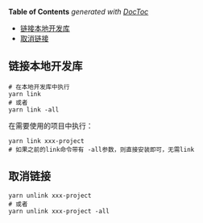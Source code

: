 <!-- START doctoc generated TOC please keep comment here to allow auto update -->
<!-- DON'T EDIT THIS SECTION, INSTEAD RE-RUN doctoc TO UPDATE -->
**Table of Contents**  *generated with [DocToc](https://github.com/thlorenz/doctoc)*

- [链接本地开发库](#%E9%93%BE%E6%8E%A5%E6%9C%AC%E5%9C%B0%E5%BC%80%E5%8F%91%E5%BA%93)
- [取消链接](#%E5%8F%96%E6%B6%88%E9%93%BE%E6%8E%A5)

<!-- END doctoc generated TOC please keep comment here to allow auto update -->

## 链接本地开发库

```shell
# 在本地开发库中执行
yarn link
# 或者
yarn link -all
```

在需要使用的项目中执行：

```shell
yarn link xxx-project
# 如果之前的link命令带有 -all参数，则直接安装即可，无需link
```

## 取消链接

```shell
yarn unlink xxx-project
# 或者
yarn unlink xxx-project -all
```
